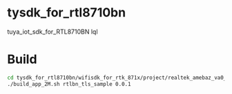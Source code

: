 # tysdk_for_rtl8710bn
tuya_iot_sdk_for_RTL8710BN
lql 

# Build
```bash
cd tysdk_for_rtl8710bn/wifisdk_for_rtk_871x/project/realtek_amebaz_va0_example
./build_app_2M.sh rtlbn_tls_sample 0.0.1
```